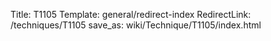 Title: T1105
Template: general/redirect-index
RedirectLink: /techniques/T1105
save_as: wiki/Technique/T1105/index.html